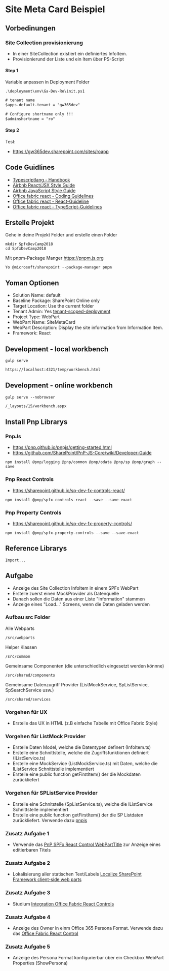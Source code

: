# Site Meta Card Beispiel

## Vorbedinungen

### Site Collection provisionierung

- In einer SiteCollection existiert ein definiertes InfoItem.
- Provisionierund der Liste und ein Item über PS-Script

#### Step 1
Variable anpassen in Deployment Folder

```bs
.\deployment\env\Ga-Dev-Ro\init.ps1
```

```ps
# tenant name
$apps.default.tenant = "gw365dev"

# Configure shortname only !!!
$adminshortname = "ro"
```

#### Step 2

Test:

- https://gw365dev.sharepoint.com/sites/roapp

## Code Guidlines

- [Typescriptlang - Handbook](https://www.typescriptlang.org/docs/handbook/basic-types.html)
- [Airbnb React/JSX Style Guide](https://github.com/airbnb/javascript/blob/master/react/README.md)
- [Airbnb JavaScript Style Guide](https://github.com/airbnb/javascript)
- [Office fabric react - Coding Guidelines](https://github.com/OfficeDev/office-ui-fabric-react/wiki/Coding-Style)
- [Office fabric react - React-Guideline](https://github.com/OfficeDev/office-ui-fabric-react/wiki/React-Guidelines)
- [Office fabric react - TypeScript-Guidelines](https://github.com/OfficeDev/office-ui-fabric-react/wiki/TypeScript-Guidelines)


## Erstelle Projekt

Gehe in deine Projekt Folder und erstelle einen Folder

```bs
mkdir SpfxDevCamp2018
cd SpfxDevCamp2018
```

Mit pnpm-Package Manger <https://pnpm.js.org>

```bs
Yo @microsoft/sharepoint --package-manager pnpm
```

## Yoman Optionen

- Solution Name: default
- Baseline Package: SharePoint Online only
- Target Location: Use the current folder
- Tenant Admin: Yes [tenant-scoped-deployment](https://docs.microsoft.com/en-us/sharepoint/dev/spfx/tenant-scoped-deployment)
- Project Type: WebPart
- WebPart Name: SiteMetaCard
- WebPart Description: Display the site information from Information Item.
- Framework: React

## Development - local workbench

```bs
gulp serve
```

```html
https://localhost:4321/temp/workbench.html
```

## Development - online workbench

```bs
gulp serve --nobrowser
```

```html
/_layouts/15/workbench.aspx
```


## Install Pnp Librarys

### PnpJs

- <https://pnp.github.io/pnpjs/getting-started.html>
- <https://github.com/SharePoint/PnP-JS-Core/wiki/Developer-Guide>

```bs
npm install @pnp/logging @pnp/common @pnp/odata @pnp/sp @pnp/graph --save
```

### Pnp React Controls

- <https://sharepoint.github.io/sp-dev-fx-controls-react/>

```bs
npm install @pnp/spfx-controls-react --save --save-exact
```

### Pnp Property Controls

- <https://sharepoint.github.io/sp-dev-fx-property-controls/>

```bs
npm install @pnp/spfx-property-controls --save --save-exact
```

## Reference Librarys

```tsx
Import...
```

## Aufgabe 

- Anzeige des Site Collection InfoItem in einem SPFx WebPart
- Erstelle zuerst einen MockProvider als Datenquelle
- Danach sollen die Daten aus einer Liste "Information" stammen
- Anzeige eines "Load..." Screens, wenn die Daten geladen werden

### Aufbau src Folder

Alle Webparts

```bs
/src/webparts
```

Helper Klassen

```bs
/src/common
```

Gemeinsame Componenten (die unterschiedlich eingesetzt werden könnne)

```bs
/src/shared/components
```

Gemeinsame Datenzugriff Provider (ListMockService, SpListService, SpSearchService usw.)

```bs
/src/shared/services
```

### Vorgehen für UX

- Erstelle das UX in HTML (z.B einfache Tabelle mit Office Fabric Style)

### Vorgehen für ListMock Provider

- Erstelle Daten Model, welche die Datentypen definert (InfoItem.ts)
- Erstelle eine Schnittstelle, welche die Zugriffsfunktionen definiert (IListService.ts)
- Erstelle eine MockService (ListMockService.ts) mit Daten, welche die IListService Schnittstelle implementiert
- Erstelle eine public function getFirstItem() der die Mockdaten zurückliefert

### Vorgehen für SPListService Provider

- Erstelle eine Schnitstelle (SpListService.ts), welche die IListService Schnittstelle implementiert
- Erstelle eine public function getFirstItem() der die SP Listdaten zurückliefert. Verwende dazu [pnpjs](https://pnp.github.io/pnpjs/getting-started.html)

### Zusatz Aufgabe 1

- Verwende das [PnP SPFx React Control WebPartTitle](https://sharepoint.github.io/sp-dev-fx-controls-react/controls/WebPartTitle) zur Anzeige eines editierbaren Titels

### Zusatz Aufgabe 2

- Lokalisierung aller statischen Text/Labels [Localize SharePoint Framework client-side web parts](https://docs.microsoft.com/en-us/sharepoint/dev/spfx/web-parts/guidance/localize-web-parts)

### Zusatz Aufgabe 3

- Studium [Integration Office Fabric React Controls](https://docs.microsoft.com/en-us/sharepoint/dev/spfx/office-ui-fabric-integration)

### Zusatz Aufgabe 4

- Anzeige des Owner in einm Office 365 Persona Format. Verwende dazu das [Office Fabric React Control](https://developer.microsoft.com/en-us/fabric#/components/persona)

### Zusatz Aufgabe 5

- Anzeige des Persona Format konfigurierbar über ein Checkbox WebPart Properties (ShowPersona)
